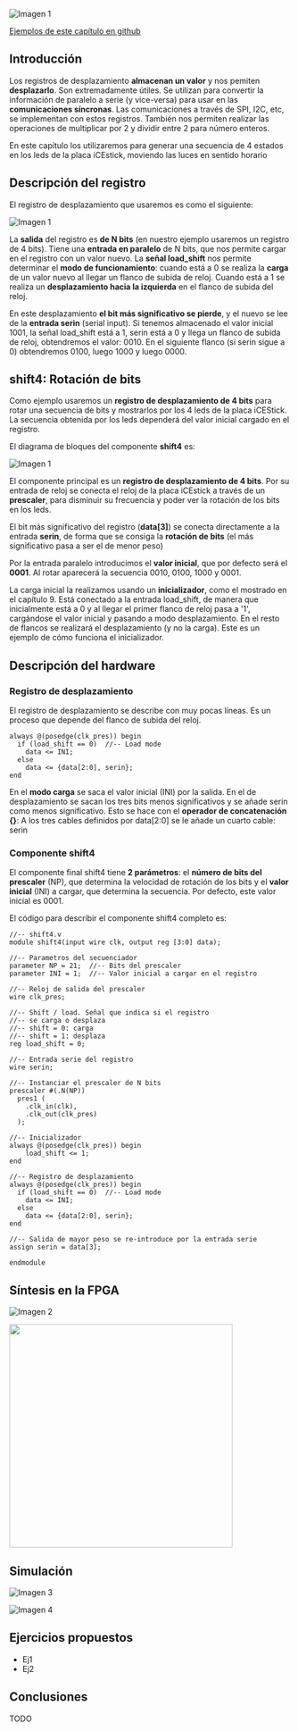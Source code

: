 ![Imagen 1](https://github.com/Obijuan/open-fpga-verilog-tutorial/raw/master/tutorial/T10-shif-register/images/shift4-2.png)

[Ejemplos de este capítulo en github](https://github.com/Obijuan/open-fpga-verilog-tutorial/tree/master/tutorial/T10-shif-register)

## Introducción
Los registros de desplazamiento **almacenan un valor** y nos pemiten **desplazarlo**. Son extremadamente útiles. Se utilizan para convertir la información de paralelo a serie (y vice-versa) para usar en las **comunicaciones síncronas**. Las comunicaciones a través de SPI, I2C, etc, se implementan con estos registros. También nos permiten realizar las operaciones de multiplicar por 2 y dividir entre 2 para número enteros.

En este capítulo los utilizaremos para generar una secuencia de 4 estados en los leds de la placa iCEstick, moviendo las luces en sentido horario

## Descripción del registro
El registro de desplazamiento que usaremos es como el siguiente:

![Imagen 1](https://github.com/Obijuan/open-fpga-verilog-tutorial/raw/master/tutorial/T10-shif-register/images/shift4-2.png)

La **salida** del registro es **de N bits** (en nuestro ejemplo usaremos un registro de 4 bits). Tiene una **entrada en paralelo** de N bits, que nos permite cargar en el registro con un valor nuevo. La **señal load_shift** nos permite determinar el **modo de funcionamiento**: cuando está a 0 se realiza la **carga** de un valor nuevo al llegar un flanco de subida de reloj. Cuando está a 1 se realiza un **desplazamiento hacia la izquierda** en el flanco de subida del reloj.

En este desplazamiento **el bit más significativo se pierde**, y el nuevo se lee de la **entrada serin** (serial input). Si tenemos almacenado el valor inicial 1001, la señal load_shift está a 1, serin está a 0 y llega un flanco de subida de reloj, obtendremos el valor:  0010.  En el siguiente flanco (si serin sigue a 0) obtendremos 0100, luego 1000 y luego 0000.

## shift4: Rotación de bits

Como ejemplo usaremos un **registro de desplazamiento de 4 bits** para rotar una secuencia de bits y mostrarlos por los 4 leds de la placa iCEStick. La secuencia obtenida por los leds dependerá del valor inicial cargado en el registro.

El diagrama de bloques del componente **shift4** es:

![Imagen 1](https://github.com/Obijuan/open-fpga-verilog-tutorial/raw/master/tutorial/T10-shif-register/images/shift4-1.png)

El componente principal es un **registro de desplazamiento de 4 bits**. Por su entrada de reloj se conecta el reloj de la placa iCEstick a través de un **prescaler**, para disminuir su frecuencia y poder ver la rotación de los bits en los leds.

El bit más significativo del registro (**data[3]**) se conecta directamente a la entrada **serin**, de forma que se consiga la **rotación de bits** (el más significativo pasa a ser el de menor peso)

Por la entrada paralelo introducimos el **valor inicial**, que por defecto será el **0001**. Al rotar aparecerá la secuencia 0010, 0100, 1000 y 0001.

La carga inicial la realizamos usando un **inicializador**, como el mostrado en el capítulo 9. Está conectado a la entrada load_shift, de manera que inicialmente está a 0 y al llegar el primer flanco de reloj pasa a '1', cargándose el valor inicial y pasando a modo desplazamiento. En el resto de flancos se realizará el desplazamiento (y no la carga).  Este es un ejemplo de cómo funciona el inicializador.


## Descripción del hardware

### Registro de desplazamiento

El registro de desplazamiento se describe con muy pocas líneas. Es un proceso que depende del flanco de subida del reloj. 

    always @(posedge(clk_pres)) begin
      if (load_shift == 0)  //-- Load mode
        data <= INI;
      else
        data <= {data[2:0], serin};
    end

En el **modo carga** se saca el valor inicial (INI) por la salida. En el de desplazamiento se sacan los tres bits menos significativos y se añade serin como menos significativo. Esto se hace con el **operador de concatenación {}**: A los tres cables definidos por data[2:0] se le añade un cuarto cable: serin

### Componente shift4

El componente final shift4 tiene **2 parámetros**: el **número de bits del prescaler** (NP), que determina la velocidad de rotación de los bits y el **valor inicial** (INI) a cargar, que determina la secuencia. Por defecto, este valor inicial es 0001.

El código para describir el componente shift4 completo es:

    //-- shift4.v
    module shift4(input wire clk, output reg [3:0] data);
    
    //-- Parametros del secuenciador
    parameter NP = 21;  //-- Bits del prescaler
    parameter INI = 1;  //-- Valor inicial a cargar en el registro
    
    //-- Reloj de salida del prescaler
    wire clk_pres;
    
    //-- Shift / load. Señal que indica si el registro
    //-- se carga o desplaza
    //-- shift = 0: carga
    //-- shift = 1: desplaza
    reg load_shift = 0;
    
    //-- Entrada serie del registro
    wire serin;
    
    //-- Instanciar el prescaler de N bits
    prescaler #(.N(NP))
      pres1 (
        .clk_in(clk),
        .clk_out(clk_pres)
      );
    
    //-- Inicializador
    always @(posedge(clk_pres)) begin
        load_shift <= 1;
    end
    
    //-- Registro de desplazamiento
    always @(posedge(clk_pres)) begin
      if (load_shift == 0)  //-- Load mode
        data <= INI;
      else
        data <= {data[2:0], serin};
    end
    
    //-- Salida de mayor peso se re-introduce por la entrada serie
    assign serin = data[3];
    
    endmodule

## Síntesis en la FPGA

![Imagen 2]()


<img src="" width="400" align="center">

## Simulación

![Imagen 3]()

![Imagen 4]()

## Ejercicios propuestos
* Ej1
* Ej2

## Conclusiones
TODO



